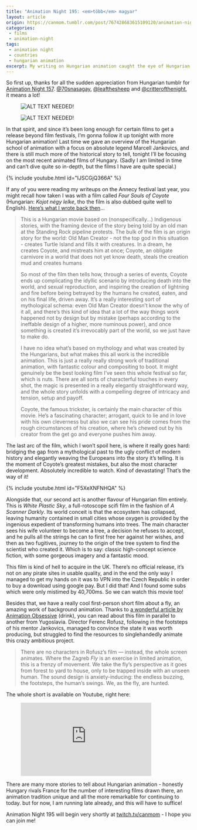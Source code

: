 ```yaml
---
title: "Animation Night 195: <em>több</em> magyar"
layout: article
origin: https://canmom.tumblr.com/post/767428683615109120/animation-night-195-t%C3%B6bb-magyar
categories:
 - films
 - animation-night
tags:
 - animation night
 - countries
 - hungarian animation
excerpt: My writing on Hungarian animation caught the eye of Hungarian Tumblr! And as it happened, I had a couple more wonderful Hungarian films to show with coyotes, dead worlds and two very different takes on environmental themes.
---
```

So first up, thanks for all the sudden appreciation from Hungarian tumblr for <a href="https://canmom.art/films/animation-night/157-hungary">Animation Night 157</a>. <a class="tumblelog" href="https://tmblr.co/MelqX--kLh14kDOhejo6B7A">@70snasagay</a>, <a class="tumblelog" href="https://tmblr.co/Mgob7VoOd9Lt6SsgrSD3eoA">@leafthesheep</a> and <a class="tumblelog" href="https://tmblr.co/MCXX8sv0tqQpL-JDDngjfRQ">@critterofthenight</a>, it means a lot!


<figure>

  <img alt="ALT TEXT NEEDED!" sizes="(max-width: 540px) 100vw, 540px" src="https://64.media.tumblr.com/0c3959020f7b57785f99868521ab0409/5ffeb0176ce059ca-cb/s640x960/9ce47ffb221a367fe22063b1767b2e076e5eb2b8.png" srcset="https://64.media.tumblr.com/0c3959020f7b57785f99868521ab0409/5ffeb0176ce059ca-cb/s75x75_c1/db4d379b1a8ca166b6fd32ce8f12417e81303a15.png 75w, https://64.media.tumblr.com/0c3959020f7b57785f99868521ab0409/5ffeb0176ce059ca-cb/s100x200/7bbd82e1fbc991a84cedaae169be5a0ce30554b9.png 100w, https://64.media.tumblr.com/0c3959020f7b57785f99868521ab0409/5ffeb0176ce059ca-cb/s250x400/5a96c46c62eb1334bb145e0e55295365ec620203.png 250w, https://64.media.tumblr.com/0c3959020f7b57785f99868521ab0409/5ffeb0176ce059ca-cb/s400x600/e064273067f5f523a4b375a05b7c2d25d1f57a71.png 400w, https://64.media.tumblr.com/0c3959020f7b57785f99868521ab0409/5ffeb0176ce059ca-cb/s500x750/323ac371e0ae211021881e720b2e1e2809cd0c73.png 500w, https://64.media.tumblr.com/0c3959020f7b57785f99868521ab0409/5ffeb0176ce059ca-cb/s540x810/11a26026c24df6952f897f93d07a9c00d4d8acb1.png 540w">

</figure>

<figure>

  <img alt="ALT TEXT NEEDED!" sizes="(max-width: 540px) 100vw, 540px" src="https://64.media.tumblr.com/0431ade27005b8acd8ce4bc059714a7e/5ffeb0176ce059ca-d6/s640x960/39b3f77b8d92ae4e272052f5932c1b7901af188a.png" srcset="https://64.media.tumblr.com/0431ade27005b8acd8ce4bc059714a7e/5ffeb0176ce059ca-d6/s75x75_c1/398f8d3d677d4d4785138005e69311e865e3cb3c.png 75w, https://64.media.tumblr.com/0431ade27005b8acd8ce4bc059714a7e/5ffeb0176ce059ca-d6/s100x200/0c288465030240fef878903fe8a19903e02a1679.png 100w, https://64.media.tumblr.com/0431ade27005b8acd8ce4bc059714a7e/5ffeb0176ce059ca-d6/s250x400/c342103415caca00c4c3e7d6e57cb3f6267522ca.png 250w, https://64.media.tumblr.com/0431ade27005b8acd8ce4bc059714a7e/5ffeb0176ce059ca-d6/s400x600/9c88d564a74385083f14050e462eb43b8c312b94.png 400w, https://64.media.tumblr.com/0431ade27005b8acd8ce4bc059714a7e/5ffeb0176ce059ca-d6/s500x750/ce73be074f39d2067b2a48d8b93efff563ec6fa6.png 500w, https://64.media.tumblr.com/0431ade27005b8acd8ce4bc059714a7e/5ffeb0176ce059ca-d6/s540x810/1ded083d3f0e1b54ca9846c7e752c85945298103.png 540w">

</figure>

In that spirit, and since it’s been long enough for certain films to get a release beyond film festivals, I’m gonna follow it up tonight with more Hungarian animation! Last time we gave an overview of the Hungarian school of animation with a focus on absolute legend Marcell Jankovics, and there is still much more of the historical story to tell, tonight I’ll be focusing on the most recent animated films of Hungary. (Sadly I am limited in time and can’t dive quite so in-depth, but the films I have are quite special.)

{% include youtube.html id="IJSCGjQ366A" %}

If any of you were reading my writeups on the Annecy festival last year, you might recall how taken I was with a film called <cite>Four Souls of Coyote</cite> (Hungarian: <cite>Kojot négy lelke</cite>, tho the film is also dubbed quite well to English). <a href="https://canmom.tumblr.com/post/720099398166675456/laventure-de-canmom-%C3%A0-annecy-mardi">Here’s what I wrote back then</a>…

> This is a Hungarian movie based on (nonspecifically…) Indigenous stories, with the framing device of the story being told by an old man at the Standing Rock pipeline protests. The bulk of the film is an origin story for the world: Old Man Creator - not the top god in this situation - creates Turtle Island and fills it with creatures. In a dream, he creates Coyote, and mistreats him at once; Coyote, an obligate carnivore in a world that does not yet know death, steals the creation mud and creates humans
> 
> So most of the film then tells how, through a series of events, Coyote ends up complicating the idyllic scenario by introducing death into the world, and sexual reproduction, and inspiring the creation of lightning and fire before being betrayed by the humans he created, eaten, and on his final life, driven away. It’s a really interesting sort of mythological schema: even Old Man Creator doesn’t know the why of it all, and there’s this kind of idea that a lot of the way things work happened not by design but by mistake (perhaps according to the ineffable design of a higher, more numinous power), and once something is created it’s irrevocably part of the world, so we just have to make do.
> 
> I have no idea what’s based on mythology and what was created by the Hungarians, but what makes this all work is the incredible animation. This is just a really really strong work of traditional animation, with fantastic colour and compositing to boot. It might genuinely be the best looking film I’ve seen this whole festival so far, which is nuts. There are all sorts of characterful touches in every shot, the magic is presented in a really elegantly straightforward way, and the whole story unfolds with a compelling degree of intricacy and tension, setup and payoff.<br>
> 
> Coyote, the famous trickster, is certainly the main character of this movie. He’s a fascinating character; arrogant, quick to lie and in love with his own cleverness but also we can see his pride comes from the rough circumstances of his creation, where he’s chewed out by his creator from the get go and everyone pushes him away.

The last arc of the film, which I won’t spoil here, is where it really goes hard: bridging the gap from a mythological past to the ugly conflict of modern history and elegantly weaving the Europeans into the story it’s telling. It is the moment of Coyote’s greatest mistakes, but also the most character development. Absolutely incredible to watch. Kind of devastating! That’s the way of it!

{% include youtube.html id="F5XeXNFNHQA" %}

Alongside that, our second act is another flavour of Hungarian film entirely. This is <cite>White Plastic Sky</cite>, a full-rotoscope scifi film in the fashion of <cite>A Scanner Darkly</cite>. Its world conceit is that the ecosystem has collapsed, leaving humanity contained in small cities whose oxygen is provided by the ingenious expedient of transforming humans into trees. The main character sees his wife volunteer to become a tree, a decision he refuses to accept, and he pulls all the strings he can to first free her against her wishes, and then as two fugitives, journey to the origin of the tree system to find the scientist who created it. Which is to say: classic high-concept science fiction, with some gorgeous imagery and a fantastic mood.

This film is kind of hell to acquire in the UK. There’s no official release, it’s not on any pirate sites in usable quality, and in the end the only way I managed to get my hands on it was to VPN into the Czech Republic in order to buy a download using google pay. But I did that! And I found some subs which were only mistimed by 40,700ms. So we can watch this movie too!

Besides that, we have a really cool first-person short film about a fly, an amazing work of background animation. Thanks to <a href="https://animationobsessive.substack.com/p/films-about-flies">a wonderful article by Animation Obsessive</a> (drink), you can read about this film in parallel to another from Yugoslavia. Director Ferenc Rofusz, following in the footsteps of his mentor Jankovics, managed to convince the state it was worth producing, but struggled to find the resources to singlehandedly animate this crazy ambitious project.

<blockquote class="npf_indented">

  There are no characters in Rofusz’s film — instead, the whole screen animates. Where the Zagreb <cite>Fly</cite> is an exercise in limited animation, this is a frenzy of movement. We take the fly’s perspective as it goes from forest to yard to house, only to be trapped inside with an unseen human. The sound design is anxiety-inducing: the endless buzzing, the footsteps, the human’s swings. We, as the fly, are hunted.

</blockquote>

The whole short is available on Youtube, right here:

<figure>

  <iframe allow="accelerometer; autoplay; clipboard-write; encrypted-media; gyroscope; picture-in-picture; web-share" allowfullscreen frameborder="0" height="200" referrerpolicy="strict-origin-when-cross-origin" src="https://www.youtube.com/embed/LniOzzEc0sM" title="A légy - animációs film - digitálisan felújított (1980)" width="356"></iframe>

</figure>

There are many more stories to tell about Hungarian animation - honestly Hungary rivals France for the number of interesting films drawn there, an animation tradition unique and all the more remarkable for continuing to today. but for now, I am running late already, and this will have to suffice!

Animation Night 195 will begin very shortly at <a href="https://twitch.tv/canmom">twitch.tv/canmom</a> - I hope you can join me!